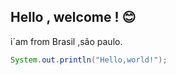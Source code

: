 ## Hello , welcome ! 😊
i´am from Brasil ,são paulo.
  ```java 
  System.out.println("Hello,world!");
  ```


